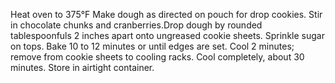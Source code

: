 Heat oven to 375°F
Make dough as directed on pouch for drop cookies. Stir in chocolate chunks and cranberries.Drop dough by rounded tablespoonfuls 2 inches apart onto ungreased cookie sheets. Sprinkle sugar on tops.
Bake 10 to 12 minutes or until edges are set. Cool 2 minutes; remove from cookie sheets to cooling racks. Cool completely, about 30 minutes. Store in airtight container.